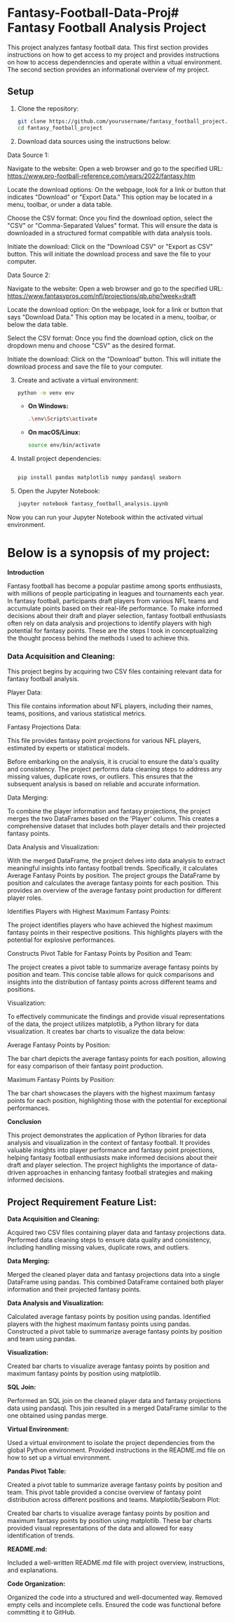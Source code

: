 # Fantasy-Football-Data-Proj# Fantasy Football Analysis Project

This project analyzes fantasy football data. This first section provides instructions on how to get
access to my project and provides instructions on how to access dependenncies and operate within
a vitual environment. The second section provides an informational overview of my project.

## Setup

1. Clone the repository:

    ```bash
    git clone https://github.com/yourusername/fantasy_football_project.git
    cd fantasy_football_project
    ```


2. Download data sources using the instructions below:

Data Source 1:

Navigate to the website: Open a web browser and go to the specified URL: https://www.pro-football-reference.com/years/2022/fantasy.htm

Locate the download options: On the webpage, look for a link or button that indicates "Download" or "Export Data." This option may be located in a menu, toolbar, or under a data table.

Choose the CSV format: Once you find the download option, select the "CSV" or "Comma-Separated Values" format. This will ensure the data is downloaded in a structured format compatible with data analysis tools.

Initiate the download: Click on the "Download CSV" or "Export as CSV" button. This will initiate the download process and save the file to your computer.


Data Source 2:

Navigate to the website: Open a web browser and go to the specified URL: https://www.fantasypros.com/nfl/projections/qb.php?week=draft

Locate the download option: On the webpage, look for a link or button that says "Download Data." This option may be located in a menu, toolbar, or below the data table.

Select the CSV format: Once you find the download option, click on the dropdown menu and choose "CSV" as the desired format.

Initiate the download: Click on the "Download" button. This will initiate the download process and save the file to your computer.






3. Create and activate a virtual environment:

    ```bash
    python -m venv env
    ```

    - **On Windows:**
        ```bash
        .\env\Scripts\activate
        ```

    - **On macOS/Linux:**
        ```bash
        source env/bin/activate
        ```

4. Install project dependencies:

    ```bash
    
    pip install pandas matplotlib numpy pandasql seaborn

    ```

5. Open the Jupyter Notebook:

    ```bash
    jupyter notebook fantasy_football_analysis.ipynb
    ```

Now you can run your Jupyter Notebook within the activated virtual environment.


# Below is a synopsis of my project:  

**Introduction**

Fantasy football has become a popular pastime among sports enthusiasts, with millions of people participating in leagues and tournaments each year. In fantasy football, participants draft players from various NFL teams and accumulate points based on their real-life performance. To make informed decisions about their draft and player selection, fantasy football enthusiasts often rely on data analysis and projections to identify players with high potential for fantasy points. These are the steps I took in conceptualizing the thought process behind the methods I used to achieve this.


### Data Acquisition and Cleaning:

This project begins by acquiring two CSV files containing relevant data for fantasy football analysis.

Player Data: 

This file contains information about NFL players, including their names, teams, positions, and various statistical metrics.

Fantasy Projections Data: 

This file provides fantasy point projections for various NFL players, estimated by experts or statistical models.

Before embarking on the analysis, it is crucial to ensure the data's quality and consistency. The project performs data cleaning steps to address any missing values, duplicate rows, or outliers. This ensures that the subsequent analysis is based on reliable and accurate information.

Data Merging:

To combine the player information and fantasy projections, the project merges the two DataFrames based on the 'Player' column. This creates a comprehensive dataset that includes both player details and their projected fantasy points.

Data Analysis and Visualization:

With the merged DataFrame, the project delves into data analysis to extract meaningful insights into fantasy football trends. Specifically, it calculates Average Fantasy Points by position. The project groups the DataFrame by position and calculates the average fantasy points for each position. This provides an overview of the average fantasy point production for different player roles.

Identifies Players with Highest Maximum Fantasy Points: 

The project identifies players who have achieved the highest maximum fantasy points in their respective positions. This highlights players with the potential for explosive performances.

Constructs Pivot Table for Fantasy Points by Position and Team:

The project creates a pivot table to summarize average fantasy points by position and team. This concise table allows for quick comparisons and insights into the distribution of fantasy points across different teams and positions.

Visualization:

To effectively communicate the findings and provide visual representations of the data, the project utilizes matplotlib, a Python library for data visualization. It creates bar charts to visualize the data below:

Average Fantasy Points by Position:

The bar chart depicts the average fantasy points for each position, allowing for easy comparison of their fantasy point production.

Maximum Fantasy Points by Position: 

The bar chart showcases the players with the highest maximum fantasy points for each position, highlighting those with the potential for exceptional performances.

**Conclusion**

This project demonstrates the application of Python libraries for data analysis and visualization in the context of fantasy football. It provides valuable insights into player performance and fantasy point projections, helping fantasy football enthusiasts make informed decisions about their draft and player selection. The project highlights the importance of data-driven approaches in enhancing fantasy football strategies and making informed decisions.


## Project Requirement Feature List:

**Data Acquisition and Cleaning:**

Acquired two CSV files containing player data and fantasy projections data.
Performed data cleaning steps to ensure data quality and consistency, including handling missing values, duplicate rows, and outliers.

**Data Merging:**

Merged the cleaned player data and fantasy projections data into a single DataFrame using pandas.
This combined DataFrame contained both player information and their projected fantasy points.

**Data Analysis and Visualization:**

Calculated average fantasy points by position using pandas.
Identified players with the highest maximum fantasy points using pandas.
Constructed a pivot table to summarize average fantasy points by position and team using pandas.

**Visualization:**

Created bar charts to visualize average fantasy points by position and maximum fantasy points by position using matplotlib.

**SQL Join:**

Performed an SQL join on the cleaned player data and fantasy projections data using pandasql.
This join resulted in a merged DataFrame similar to the one obtained using pandas merge.

**Virtual Environment:**

Used a virtual environment to isolate the project dependencies from the global Python environment.
Provided instructions in the README.md file on how to set up a virtual environment.

**Pandas Pivot Table:**

Created a pivot table to summarize average fantasy points by position and team.
This pivot table provided a concise overview of fantasy point distribution across different positions and teams.
Matplotlib/Seaborn Plot:

Created bar charts to visualize average fantasy points by position and maximum fantasy points by position using matplotlib.
These bar charts provided visual representations of the data and allowed for easy identification of trends.

**README.md:**

Included a well-written README.md file with project overview, instructions, and explanations.

**Code Organization:**

Organized the code into a structured and well-documented way.
Removed empty cells and incomplete cells.
Ensured the code was functional before committing it to GitHub.
